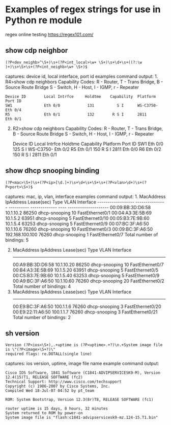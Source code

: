 # Examples of regex strings for use in Python re module

regex online testing https://regex101.com/

## show cdp neighbor

    (?P<dev_neighb>^\S+)\s+(?P<int_local>\w+ \S+)\s+\d+\s+((?:\w )+)\s+\S+\s+(?P<int_neighb>\w+ \S+)$

captures: device id, local interface, port id
examples command output:
1.
    R4>show cdp neighbors
    Capability Codes: R - Router, T - Trans Bridge, B - Source Route Bridge
                      S - Switch, H - Host, I - IGMP, r - Repeater

    Device ID        Local Intrfce     Holdtme    Capability  Platform  Port ID
    SW1              Eth 0/0            131          S I      WS-C3750- Eth 0/4
    R5               Eth 0/1            132        R S I      2811      Eth 0/1
2.
    R2>show cdp neighbors
    Capability Codes: R - Router, T - Trans Bridge, B - Source Route Bridge
                      S - Switch, H - Host, I - IGMP, r - Repeater

    Device ID        Local Intrfce     Holdtme    Capability  Platform  Port ID
    SW1              Eth 0/0            125          S I      WS-C3750- Eth 0/2
    R5               Eth 0/1            150        R S I      2811      Eth 0/0
    R6               Eth 0/2            150        R S I      2811      Eth 0/1

## show dhcp snooping binding

    (?P<mac>\S+)\s+(?P<ip>[\d.]+)\s+\d+\s+\S+\s+(?P<vlan>\d+)\s+(?P<port>\S+)$

captures: mac, ip, vlan, interface
examples command output:
1. 
    MacAddress          IpAddress        Lease(sec)  Type           VLAN  Interface
    ------------------  ---------------  ----------  -------------  ----  --------------------
    00:09:BB:3D:D6:58   10.1.10.2        86250       dhcp-snooping   10    FastEthernet0/1
    00:04:A3:3E:5B:69   10.1.5.2         63951       dhcp-snooping   5     FastEthernet0/10
    00:05:B3:7E:9B:60   10.1.5.4         63253       dhcp-snooping   5     FastEthernet0/9
    00:07:BC:3F:A6:50   10.1.10.6        76260       dhcp-snooping   10    FastEthernet0/3
    00:09:BC:3F:A6:50   192.168.100.100  76260       dhcp-snooping   1     FastEthernet0/7
    Total number of bindings: 5

2.
    MacAddress          IpAddress        Lease(sec)  Type           VLAN  Interface
    ------------------  ---------------  ----------  -------------  ----  --------------------
    00:A9:BB:3D:D6:58   10.1.10.20       86250       dhcp-snooping   10    FastEthernet0/7
    00:B4:A3:3E:5B:69   10.1.5.20        63951       dhcp-snooping   5     FastEthernet0/5
    00:C5:B3:7E:9B:60   10.1.5.40        63253       dhcp-snooping   5     FastEthernet0/9
    00:A9:BC:3F:A6:50   10.1.10.60       76260       dhcp-snooping   20    FastEthernet0/2
    Total number of bindings: 4
3.
    MacAddress          IpAddress        Lease(sec)  Type           VLAN  Interface
    ------------------  ---------------  ----------  -------------  ----  --------------------
    00:E9:BC:3F:A6:50   100.1.1.6        76260       dhcp-snooping   3    FastEthernet0/20
    00:E9:22:11:A6:50   100.1.1.7        76260       dhcp-snooping   3    FastEthernet0/21
    Total number of bindings: 2


## sh version 

    Version (?P<ios>\S+),.+uptime is (?P<uptime>.+?)\n.+System image file is \"(?P<image>\S+?)\" 
    required flags: re.DOTALL(single line)

captures: ios version, uptime, image file name
example command output:

    Cisco IOS Software, 1841 Software (C1841-ADVIPSERVICESK9-M), Version 12.4(15)T1, RELEASE SOFTWARE (fc2)
    Technical Support: http://www.cisco.com/techsupport
    Copyright (c) 1986-2007 by Cisco Systems, Inc.
    Compiled Wed 18-Jul-07 04:52 by pt_team
     
    ROM: System Bootstrap, Version 12.3(8r)T8, RELEASE SOFTWARE (fc1)
     
    router uptime is 15 days, 8 hours, 32 minutes
    System returned to ROM by power-on
    System image file is "flash:c1841-advipservicesk9-mz.124-15.T1.bin"
 

